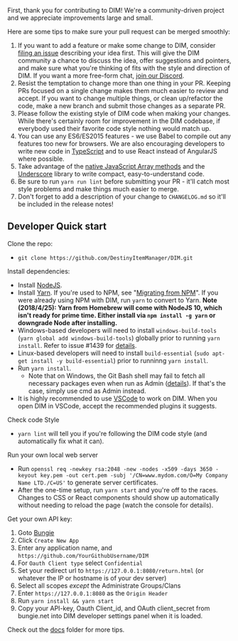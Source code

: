First, thank you for contributing to DIM! We're a community-driven project and we appreciate improvements large and small.

Here are some tips to make sure your pull request can be merged smoothly:

1. If you want to add a feature or make some change to DIM, consider [filing an issue](https://github.com/DestinyItemManager/DIM/issues/new) describing your idea first. This will give the DIM community a chance to discuss the idea, offer suggestions and pointers, and make sure what you're thinking of fits with the style and direction of DIM. If you want a more free-form chat, [join our Discord](https://discordapp.com/invite/UK2GWC7).
2. Resist the temptation to change more than one thing in your PR. Keeping PRs focused on a single change makes them much easier to review and accept. If you want to change multiple things, or clean up/refactor the code, make a new branch and submit those changes as a separate PR.
3. Please follow the existing style of DIM code when making your changes. While there's certainly room for improvement in the DIM codebase, if everybody used their favorite code style nothing would match up.
4. You can use any ES6/ES2015 features - we use Babel to compile out any features too new for browsers. We are also encouraging developers to write new code in [TypeScript](https://typescriptlang.org) and to use React instead of AngularJS where possible.
5. Take advantage of the [native JavaScript Array methods](https://developer.mozilla.org/en-US/docs/Web/JavaScript/Reference/Global_Objects/Array) and the [Underscore](http://underscorejs.org) library to write compact, easy-to-understand code.
6. Be sure to run `yarn run lint` before submitting your PR - it'll catch most style problems and make things much easier to merge.
7. Don't forget to add a description of your change to `CHANGELOG.md` so it'll be included in the release notes!

## Developer Quick start
Clone the repo:

* `git clone https://github.com/DestinyItemManager/DIM.git`

Install dependencies:

* Install [NodeJS](https://nodejs.org/).
* Install [Yarn](https://yarnpkg.com/en/docs/install). If you're used to NPM, see "[Migrating from NPM](https://yarnpkg.com/lang/en/docs/migrating-from-npm/)". If you were already using NPM with DIM, run `yarn` to convert to Yarn. **Note (2018/4/25): Yarn from Homebrew will come with NodeJS 10, which isn't ready for prime time. Either install via `npm install -g yarn` or downgrade Node after installing.**
* Windows-based developers will need to install `windows-build-tools` (`yarn global add windows-build-tools`) globally prior to running `yarn install`. Refer to issue #1439 for [details](https://github.com/DestinyItemManager/DIM/issues/1439).
* Linux-based developers will need to install `build-essential` (`sudo apt-get install -y build-essential`) prior to runninng `yarn install`.
* Run `yarn install`.
  * Note that on Windows, the Git Bash shell may fail to fetch all necessary packages even when run as Admin ([details](https://github.com/DestinyItemManager/DIM/issues/2487)). If that's the case, simply use cmd as Admin instead.
* It is highly recommended to use [VSCode](https://code.visualstudio.com/) to work on DIM. When you open DIM in VSCode, accept the recommended plugins it suggests.

Check code Style
* `yarn lint` will tell you if you're following the DIM code style (and automatically fix what it can).

Run your own local web server
* Run `openssl req -newkey rsa:2048 -new -nodes -x509 -days 3650 -keyout key.pem -out cert.pem -subj '/CN=www.mydom.com/O=My Company Name LTD./C=US'` to generate server certificates.
* After the one-time setup, run `yarn start` and you're off to the races. Changes to CSS or React components should show up automatically without needing to reload the page (watch the console for details).

Get your own API key:

1. Goto [Bungie](https://www.bungie.net/en/Application)
1. Click `Create New App`
1. Enter any application name, and `https://github.com/YourGithubUsername/DIM`
1. For `Oauth Client type` select `Confidential`
1. Set your redirect url to `https://127.0.0.1:8080/return.html` (or whatever the IP or hostname is of your dev server)
1. Select all scopes _except_ the Administrate Groups/Clans
1. Enter `https://127.0.0.1:8080` as the `Origin Header`
1. Run `yarn install && yarn start`
1. Copy your API-key, Oauth Client_id, and OAuth client_secret from bungie.net into DIM developer settings panel when it is loaded.

Check out the [docs](https://github.com/DestinyItemManager/DIM/blob/master/docs) folder for more tips.
